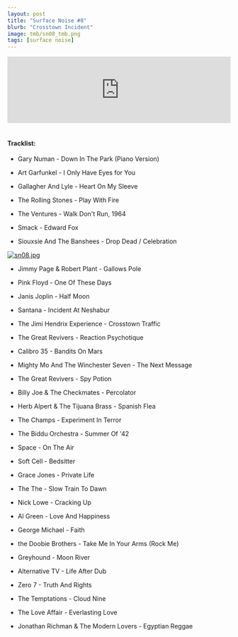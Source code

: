 ```yaml
---
layout: post
title: "Surface Noise #8"
blurb: "Crosstown Incident"
image: tmb/sn08_tmb.png
tags: [surface noise]
---
```



<iframe scrolling="no" id="hearthis_at_track_3028659" width="100%" height="150" src="https://hearthis.at/embed/3028659/transparent_black/?hcolor=&color=&style=2&block_size=2&block_space=1&background=1&waveform=0&cover=0&autoplay=0&css=" frameborder="0" allowtransparency allow="autoplay"><p>Listen to <a href="https://hearthis.at/zerocc/surface-noise-8-7917/" target="_blank">Surface Noise #8 (7/9/17)</a> <span>by</span><a href="https://hearthis.at/zerocc/" target="_blank" >Zero</a> <span>on</span> <a href="https://hearthis.at/" target="_blank">hearthis.at</a></p></iframe>
&nbsp;

#### Tracklist:

- Gary Numan - Down In The Park (Piano Version)
- Art Garfunkel - I Only Have Eyes for You
- Gallagher And Lyle - Heart On My Sleeve

- The Rolling Stones - Play With Fire
- The Ventures - Walk Don't Run, 1964
- Smack - Edward Fox
- Siouxsie And The Banshees - Drop Dead / Celebration

[![sn08.jpg](https://i.postimg.cc/9ffBt0LT/sn08.jpg)](https://postimg.cc/k2k87J3X)

- Jimmy Page & Robert Plant - Gallows Pole
- Pink Floyd - One Of These Days
- Janis Joplin - Half Moon
- Santana - Incident At Neshabur
- The Jimi Hendrix Experience - Crosstown Traffic

- The Great Revivers - Reaction Psychotique
- Calibro 35 - Bandits On Mars
- Mighty Mo And The Winchester Seven - The Next Message
- The Great Revivers - Spy Potion

- Billy Joe & The Checkmates - Percolator
- Herb Alpert & The Tijuana Brass - Spanish Flea
- The Champs - Experiment In Terror

- The Biddu Orchestra - Summer Of '42
- Space - On The Air
- Soft Cell - Bedsitter
- Grace Jones - Private Life
- The The - Slow Train To Dawn
- Nick Lowe - Cracking Up

- Al Green - Love And Happiness
- George Michael - Faith
- the Doobie Brothers - Take Me In Your Arms (Rock Me)

- Greyhound - Moon River
- Alternative TV - Life After Dub
- Zero 7 - Truth And Rights

- The Temptations - Cloud Nine
- The Love Affair - Everlasting Love

- Jonathan Richman & The Modern Lovers - Egyptian Reggae
